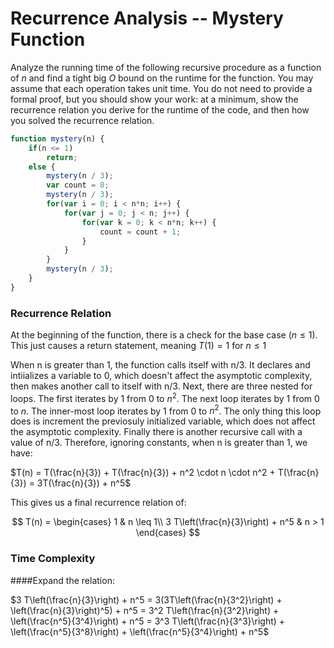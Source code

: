 # Recurrence Analysis -- Mystery Function

Analyze the running time of the following recursive procedure as a function of
$n$ and find a tight big $O$ bound on the runtime for the function. You may
assume that each operation takes unit time. You do not need to provide a formal
proof, but you should show your work: at a minimum, show the recurrence relation
you derive for the runtime of the code, and then how you solved the recurrence
relation.

```javascript
function mystery(n) {
    if(n <= 1)
        return;
    else {
        mystery(n / 3);
        var count = 0;
        mystery(n / 3);
        for(var i = 0; i < n*n; i++) {
            for(var j = 0; j < n; j++) {
                for(var k = 0; k < n*n; k++) {
                    count = count + 1;
                }
            }
        }
        mystery(n / 3);
    }
}
```

### Recurrence Relation

At the beginning of the function, there is a check for the base case ($n \le 1$). This just
causes a return statement, meaning $T(1) = 1$ for $n \le 1$

When n is greater than 1, the function calls itself with n/3. It declares and intiializes a variable
to 0, which doesn't affect the asymptotic complexity, then makes another call to itself with n/3. Next, 
there are three nested for loops. The first iterates by 1 from 0 to $n^2$. The next loop iterates by 1 
from 0 to $n$. The inner-most loop iterates by 1 from 0 to $n^2$. The only thing this loop does is 
increment the previosuly initialized variable, which does not affect the asymptotic complexity. Finally 
there is another recursive call with a value of n/3. Therefore, ignoring constants, when n is greater 
than 1, we have:

$T(n) = T(\frac{n}{3}) + T(\frac{n}{3}) + n^2 \cdot n \cdot n^2 + T(\frac{n}{3}) = 3T(\frac{n}{3}) + n^5$

This gives us a final recurrence relation of:

$$ T(n) =
    \begin{cases}
        1 & n \leq 1\\
        3 T\left(\frac{n}{3}\right) + n^5 & n > 1
    \end{cases}
$$

### Time Complexity

####Expand the relation:

$3 T\left(\frac{n}{3}\right) + n^5 = 3(3T\left(\frac{n}{3^2}\right) + \left(\frac{n}{3}\right)^5) + n^5 = 3^2 T\left(\frac{n}{3^2}\right) + \left(\frac{n^5}{3^4}\right) + n^5 = 3^3 T\left(\frac{n}{3^3}\right) + \left(\frac{n^5}{3^8}\right) + \left(\frac{n^5}{3^4}\right) + n^5$
